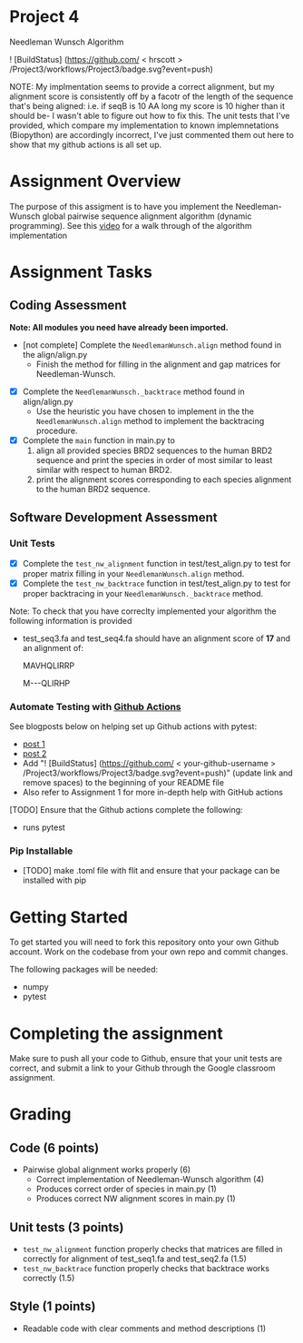# Project 4
Needleman Wunsch Algorithm

! [BuildStatus] (https://github.com/ < hrscott > /Project3/workflows/Project3/badge.svg?event=push)

NOTE: My implmentation seems to provide a correct alignment, but my alignment score is consistently off by a facotr of the length of the sequence that's being aligned: i.e. if seqB is 10 AA long my score is 10 higher than it should be- I wasn't able to figure out how to fix this. The unit tests that I've provided, which compare my implementation to known implemnetations (Biopython) are accordingly incorrect, I've just commented them out here to show that my github actions is all set up.

# Assignment Overview
The purpose of this assigment is to have you implement the Needleman-Wunsch global pairwise sequence alignment algorithm (dynamic programming).
See this [video](https://www.youtube.com/watch?v=NqYY0PJbD3s) for a walk through of the algorithm implementation

# Assignment Tasks
## Coding Assessment
**Note: All modules you need have already been imported.**
* [not complete] Complete the `NeedlemanWunsch.align` method found in the align/align.py 
	* Finish the method for filling in the alignment and gap matrices for Needleman-Wunsch.
* [X] Complete the `NeedlemanWunsch._backtrace` method found in align/align.py
  * Use the heuristic you have chosen to implement in the the `NeedlemanWunsch.align` method to implement the backtracing procedure.
* [X] Complete the `main` function in main.py to 
    1. align all provided species BRD2 sequences to the human BRD2 sequence and print the species in order of most similar to least similar with respect to human BRD2.
    2. print the alignment scores corresponding to each species alignment to the human BRD2 sequence.

## Software Development Assessment
### Unit Tests
* [X] Complete the `test_nw_alignment` function in test/test_align.py to test for proper matrix filling in your `NeedlemanWunsch.align` method.
* [X] Complete the `test_nw_backtrace` function in test/test_align.py to test for proper backtracing in your `NeedlemanWunsch._backtrace` method.

Note: To check that you have correclty implemented your algorithm the following information is provided
* test_seq3.fa and test_seq4.fa should have an alignment score of **17** and an alignment of:

	MAVHQLIRRP
	
	M---QLIRHP

### Automate Testing with [Github Actions](https://docs.github.com/en/actions)
  See blogposts below on helping set up Github actions with pytest:
   * [post 1](https://blog.dennisokeeffe.com/blog/2021-08-08-pytest-with-github-actions)
   * [post 2](https://mattsegal.dev/pytest-on-github-actions.html)
   * Add "! [BuildStatus] (https://github.com/ < your-github-username > /Project3/workflows/Project3/badge.svg?event=push)" (update link and remove spaces) to the beginning of your README file
   * Also refer to Assignment 1 for more in-depth help with GitHub actions

[TODO] Ensure that the Github actions complete the following:
  * runs pytest

### Pip Installable
* [TODO] make .toml file with flit and ensure that your package can be installed with pip

# Getting Started
To get started you will need to fork this repository onto your own Github account. Work on the codebase from your own repo and commit changes. 

The following packages will be needed:
* numpy
* pytest

# Completing the assignment
Make sure to push all your code to Github, ensure that your unit tests are correct, and submit a link to your Github through the Google classroom assignment.

# Grading
## Code (6 points)
* Pairwise global alignment works properly (6)
    * Correct implementation of Needleman-Wunsch algorithm (4)
    * Produces correct order of species in main.py (1) 
    * Produces correct NW alignment scores in main.py (1)

## Unit tests (3 points)
* `test_nw_alignment` function properly checks that matrices are filled in correctly for alignment of test_seq1.fa and test_seq2.fa (1.5)
* `test_nw_backtrace` function properly checks that backtrace works correctly (1.5)

## Style (1 points)
* Readable code with clear comments and method descriptions (1)

